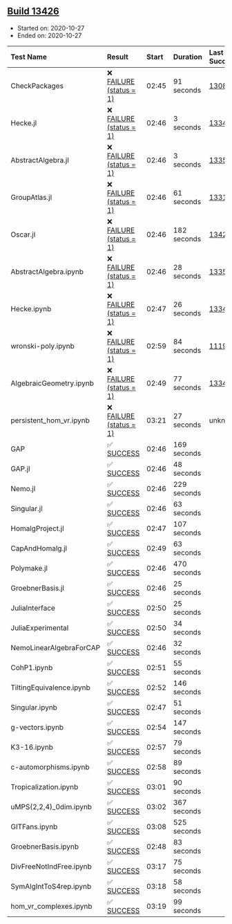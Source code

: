 ## [Build 13426](https://oscarci.mathematik.uni-kl.de/job/oscar/13426/)

* Started on: 2020-10-27
* Ended on: 2020-10-27

| Test Name    | Result | Start | Duration | Last Success | First Failure |
|:-------------|:-------|:------|:---------|:-------------|:--------------|
| CheckPackages | ❌ [FAILURE (status = 1)](https://oscarci.mathematik.uni-kl.de/job/oscar/13426/artifact/logs/build-13426/CheckPackages.log) | 02:45 | 91 seconds | [13085](https://oscarci.mathematik.uni-kl.de/job/oscar/13085/) | [13086](https://oscarci.mathematik.uni-kl.de/job/oscar/13086/) |
| Hecke.jl | ❌ [FAILURE (status = 1)](https://oscarci.mathematik.uni-kl.de/job/oscar/13426/artifact/logs/build-13426/Hecke.jl.log) | 02:46 | 3 seconds | [13341](https://oscarci.mathematik.uni-kl.de/job/oscar/13341/) | [13342](https://oscarci.mathematik.uni-kl.de/job/oscar/13342/) |
| AbstractAlgebra.jl | ❌ [FAILURE (status = 1)](https://oscarci.mathematik.uni-kl.de/job/oscar/13426/artifact/logs/build-13426/AbstractAlgebra.jl.log) | 02:46 | 3 seconds | [13355](https://oscarci.mathematik.uni-kl.de/job/oscar/13355/) | [13356](https://oscarci.mathematik.uni-kl.de/job/oscar/13356/) |
| GroupAtlas.jl | ❌ [FAILURE (status = 1)](https://oscarci.mathematik.uni-kl.de/job/oscar/13426/artifact/logs/build-13426/GroupAtlas.jl.log) | 02:46 | 61 seconds | [13311](https://oscarci.mathematik.uni-kl.de/job/oscar/13311/) | [13312](https://oscarci.mathematik.uni-kl.de/job/oscar/13312/) |
| Oscar.jl | ❌ [FAILURE (status = 1)](https://oscarci.mathematik.uni-kl.de/job/oscar/13426/artifact/logs/build-13426/Oscar.jl.log) | 02:46 | 182 seconds | [13425](https://oscarci.mathematik.uni-kl.de/job/oscar/13425/) | [13426](https://oscarci.mathematik.uni-kl.de/job/oscar/13426/) |
| AbstractAlgebra.ipynb | ❌ [FAILURE (status = 1)](https://oscarci.mathematik.uni-kl.de/job/oscar/13426/artifact/logs/build-13426/AbstractAlgebra.ipynb.log) | 02:46 | 28 seconds | [13355](https://oscarci.mathematik.uni-kl.de/job/oscar/13355/) | [13356](https://oscarci.mathematik.uni-kl.de/job/oscar/13356/) |
| Hecke.ipynb | ❌ [FAILURE (status = 1)](https://oscarci.mathematik.uni-kl.de/job/oscar/13426/artifact/logs/build-13426/Hecke.ipynb.log) | 02:47 | 26 seconds | [13341](https://oscarci.mathematik.uni-kl.de/job/oscar/13341/) | [13342](https://oscarci.mathematik.uni-kl.de/job/oscar/13342/) |
| wronski-poly.ipynb | ❌ [FAILURE (status = 1)](https://oscarci.mathematik.uni-kl.de/job/oscar/13426/artifact/logs/build-13426/wronski-poly.ipynb.log) | 02:59 | 84 seconds | [11192](https://oscarci.mathematik.uni-kl.de/job/oscar/11192/) | [11193](https://oscarci.mathematik.uni-kl.de/job/oscar/11193/) |
| AlgebraicGeometry.ipynb | ❌ [FAILURE (status = 1)](https://oscarci.mathematik.uni-kl.de/job/oscar/13426/artifact/logs/build-13426/AlgebraicGeometry.ipynb.log) | 02:49 | 77 seconds | [13341](https://oscarci.mathematik.uni-kl.de/job/oscar/13341/) | [13342](https://oscarci.mathematik.uni-kl.de/job/oscar/13342/) |
| persistent_hom_vr.ipynb | ❌ [FAILURE (status = 1)](https://oscarci.mathematik.uni-kl.de/job/oscar/13426/artifact/logs/build-13426/persistent_hom_vr.ipynb.log) | 03:21 | 27 seconds | unknown | unknown |
| GAP | ✅ [SUCCESS](https://oscarci.mathematik.uni-kl.de/job/oscar/13426/artifact/logs/build-13426/GAP.log) | 02:46 | 169 seconds |  |  |
| GAP.jl | ✅ [SUCCESS](https://oscarci.mathematik.uni-kl.de/job/oscar/13426/artifact/logs/build-13426/GAP.jl.log) | 02:46 | 48 seconds |  |  |
| Nemo.jl | ✅ [SUCCESS](https://oscarci.mathematik.uni-kl.de/job/oscar/13426/artifact/logs/build-13426/Nemo.jl.log) | 02:46 | 229 seconds |  |  |
| Singular.jl | ✅ [SUCCESS](https://oscarci.mathematik.uni-kl.de/job/oscar/13426/artifact/logs/build-13426/Singular.jl.log) | 02:46 | 63 seconds |  |  |
| HomalgProject.jl | ✅ [SUCCESS](https://oscarci.mathematik.uni-kl.de/job/oscar/13426/artifact/logs/build-13426/HomalgProject.jl.log) | 02:47 | 107 seconds |  |  |
| CapAndHomalg.jl | ✅ [SUCCESS](https://oscarci.mathematik.uni-kl.de/job/oscar/13426/artifact/logs/build-13426/CapAndHomalg.jl.log) | 02:49 | 63 seconds |  |  |
| Polymake.jl | ✅ [SUCCESS](https://oscarci.mathematik.uni-kl.de/job/oscar/13426/artifact/logs/build-13426/Polymake.jl.log) | 02:46 | 470 seconds |  |  |
| GroebnerBasis.jl | ✅ [SUCCESS](https://oscarci.mathematik.uni-kl.de/job/oscar/13426/artifact/logs/build-13426/GroebnerBasis.jl.log) | 02:46 | 25 seconds |  |  |
| JuliaInterface | ✅ [SUCCESS](https://oscarci.mathematik.uni-kl.de/job/oscar/13426/artifact/logs/build-13426/JuliaInterface.log) | 02:50 | 25 seconds |  |  |
| JuliaExperimental | ✅ [SUCCESS](https://oscarci.mathematik.uni-kl.de/job/oscar/13426/artifact/logs/build-13426/JuliaExperimental.log) | 02:50 | 34 seconds |  |  |
| NemoLinearAlgebraForCAP | ✅ [SUCCESS](https://oscarci.mathematik.uni-kl.de/job/oscar/13426/artifact/logs/build-13426/NemoLinearAlgebraForCAP.log) | 02:46 | 32 seconds |  |  |
| CohP1.ipynb | ✅ [SUCCESS](https://oscarci.mathematik.uni-kl.de/job/oscar/13426/artifact/logs/build-13426/CohP1.ipynb.log) | 02:51 | 55 seconds |  |  |
| TiltingEquivalence.ipynb | ✅ [SUCCESS](https://oscarci.mathematik.uni-kl.de/job/oscar/13426/artifact/logs/build-13426/TiltingEquivalence.ipynb.log) | 02:52 | 146 seconds |  |  |
| Singular.ipynb | ✅ [SUCCESS](https://oscarci.mathematik.uni-kl.de/job/oscar/13426/artifact/logs/build-13426/Singular.ipynb.log) | 02:47 | 51 seconds |  |  |
| g-vectors.ipynb | ✅ [SUCCESS](https://oscarci.mathematik.uni-kl.de/job/oscar/13426/artifact/logs/build-13426/g-vectors.ipynb.log) | 02:54 | 147 seconds |  |  |
| K3-16.ipynb | ✅ [SUCCESS](https://oscarci.mathematik.uni-kl.de/job/oscar/13426/artifact/logs/build-13426/K3-16.ipynb.log) | 02:57 | 79 seconds |  |  |
| c-automorphisms.ipynb | ✅ [SUCCESS](https://oscarci.mathematik.uni-kl.de/job/oscar/13426/artifact/logs/build-13426/c-automorphisms.ipynb.log) | 02:58 | 89 seconds |  |  |
| Tropicalization.ipynb | ✅ [SUCCESS](https://oscarci.mathematik.uni-kl.de/job/oscar/13426/artifact/logs/build-13426/Tropicalization.ipynb.log) | 03:01 | 90 seconds |  |  |
| uMPS(2,2,4)_0dim.ipynb | ✅ [SUCCESS](https://oscarci.mathematik.uni-kl.de/job/oscar/13426/artifact/logs/build-13426/uMPS-2-2-4-_0dim.ipynb.log) | 03:02 | 367 seconds |  |  |
| GITFans.ipynb | ✅ [SUCCESS](https://oscarci.mathematik.uni-kl.de/job/oscar/13426/artifact/logs/build-13426/GITFans.ipynb.log) | 03:08 | 525 seconds |  |  |
| GroebnerBasis.ipynb | ✅ [SUCCESS](https://oscarci.mathematik.uni-kl.de/job/oscar/13426/artifact/logs/build-13426/GroebnerBasis.ipynb.log) | 02:48 | 83 seconds |  |  |
| DivFreeNotIndFree.ipynb | ✅ [SUCCESS](https://oscarci.mathematik.uni-kl.de/job/oscar/13426/artifact/logs/build-13426/DivFreeNotIndFree.ipynb.log) | 03:17 | 75 seconds |  |  |
| SymAlgIntToS4rep.ipynb | ✅ [SUCCESS](https://oscarci.mathematik.uni-kl.de/job/oscar/13426/artifact/logs/build-13426/SymAlgIntToS4rep.ipynb.log) | 03:18 | 58 seconds |  |  |
| hom_vr_complexes.ipynb | ✅ [SUCCESS](https://oscarci.mathematik.uni-kl.de/job/oscar/13426/artifact/logs/build-13426/hom_vr_complexes.ipynb.log) | 03:19 | 99 seconds |  |  |
